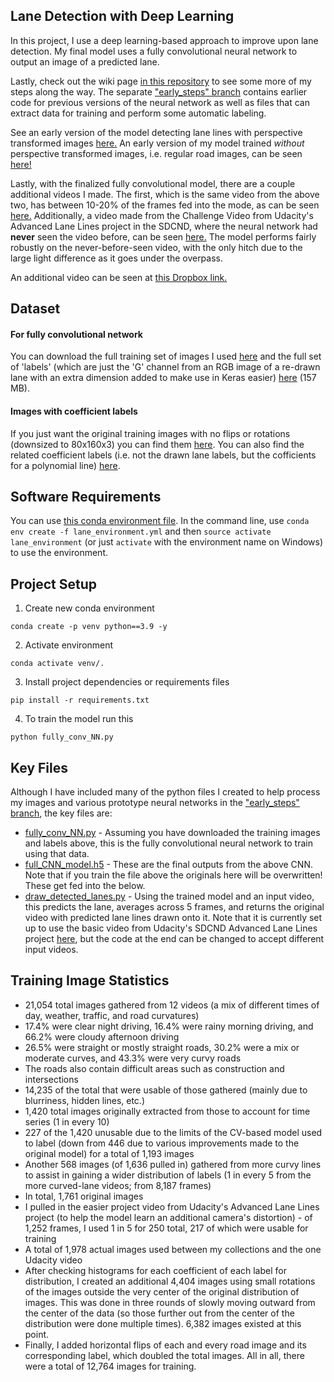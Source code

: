 ## Lane Detection with Deep Learning
In this project, I use a deep learning-based approach to improve upon lane detection. My final model uses a fully convolutional neural network to output an image of a predicted lane.

Lastly, check out the wiki page [in this repository](https://github.com/mvirgo/MLND-Capstone/wiki) to see some more of my steps along the way. The separate ["early_steps" branch](https://github.com/mvirgo/MLND-Capstone/tree/early_steps) contains earlier code for previous versions of the neural network as well as files that can extract data for training and perform some automatic labeling.

See an early version of the model detecting lane lines with perspective transformed images [here.](https://youtu.be/ZZAgcSqAU0I)
An early version of my model trained *without* perspective transformed images, i.e. regular road images, can be seen [here!](https://www.youtube.com/watch?v=Vq0vlKdyXnI)

Lastly, with the finalized fully convolutional model, there are a couple additional videos I made. The first, which is the same video from the above two, has between 10-20% of the frames fed into the mode, as can be seen [here.](https://youtu.be/bTMwF1UoZ68) Additionally, a video made from the Challenge Video from Udacity's Advanced Lane Lines project in the SDCND, where the neural network had **never** seen the video before, can be seen [here.](https://youtu.be/_qwET69bYa8) The model performs fairly robustly on the never-before-seen video, with the only hitch due to the large light difference as it goes under the overpass.

An additional video can be seen at [this Dropbox link.](https://www.dropbox.com/s/18jia2x9pg42s4n/proj_reg_vid.mp4?dl=0)

## Dataset
#### For fully convolutional network
You can download the full training set of images I used [here](https://www.dropbox.com/s/rrh8lrdclzlnxzv/full_CNN_train.p?dl=0) and the full set of 'labels' (which are just the 'G' channel from an RGB image of a re-drawn lane with an extra dimension added to make use in Keras easier) [here](https://www.dropbox.com/s/ak850zqqfy6ily0/full_CNN_labels.p?dl=0) (157 MB).

#### Images with coefficient labels
If you just want the original training images with no flips or rotations (downsized to 80x160x3) you can find them [here](https://www.dropbox.com/s/1bnp70bhaz5kma9/coeffs_train.p?dl=0). You can also find the related coefficient labels (i.e. not the drawn lane labels, but the cofficients for a polynomial line) [here](https://www.dropbox.com/s/ieulvrcooetrlmd/coeffs_labels.p?dl=0).

## Software Requirements
You can use [this conda environment file](lane_environment.yml). In the command line, use `conda env create -f lane_environment.yml` and then `source activate lane_environment` (or just `activate` with the environment name on Windows) to use the environment.

## Project Setup

1. Create new conda environment

`
conda create -p venv python==3.9 -y
`

2. Activate environment

`
conda activate venv/.
`

3. Install project dependencies or requirements files

`
pip install -r requirements.txt
`

4. To train the model run this

`
python fully_conv_NN.py
`


## Key Files
Although I have included many of the python files I created to help process my images and various prototype neural networks in the ["early_steps" branch](https://github.com/mvirgo/MLND-Capstone/tree/early_steps), the key files are:
* [fully_conv_NN.py](fully_conv_NN.py) - Assuming you have downloaded the training images and labels above, this is the fully convolutional neural network to train using that data.
* [full_CNN_model.h5](full_CNN_model.h5) - These are the final outputs from the above CNN. Note that if you train the file above the originals here will be overwritten! These get fed into the below.
* [draw_detected_lanes.py](draw_detected_lanes.py) - Using the trained model and an input video, this predicts the lane, averages across 5 frames, and returns the original video with predicted lane lines drawn onto it. Note that it is currently set up to use the basic video from Udacity's SDCND Advanced Lane Lines project [here](https://github.com/udacity/CarND-Advanced-Lane-Lines/blob/master/project_video.mp4), but the code at the end can be changed to accept different input videos.

## Training Image Statistics
* 21,054 total images gathered from 12 videos (a mix of different times of day, weather, traffic, and road curvatures)
* 17.4% were clear night driving, 16.4% were rainy morning driving, and 66.2% were cloudy afternoon driving
* 26.5% were straight or mostly straight roads, 30.2% were a mix or moderate curves, and 43.3% were very curvy roads
* The roads also contain difficult areas such as construction and intersections
* 14,235 of the total that were usable of those gathered (mainly due to blurriness, hidden lines, etc.)
* 1,420 total images originally extracted from those to account for time series (1 in every 10)
* 227 of the 1,420 unusable due to the limits of the CV-based model used to label (down from 446 due to various improvements made to the original model) for a total of 1,193 images
* Another 568 images (of 1,636 pulled in) gathered from more curvy lines to assist in gaining a wider distribution of labels (1 in every 5 from the more curved-lane videos; from 8,187 frames)
* In total, 1,761 original images
* I pulled in the easier project video from Udacity's Advanced Lane Lines project (to help the model learn an additional camera's distortion) - of 1,252 frames, I used 1 in 5 for 250 total, 217 of which were usable for training
* A total of 1,978 actual images used between my collections and the one Udacity video
* After checking histograms for each coefficient of each label for distribution, I created an additional 4,404 images using small rotations of the images outside the very center of the original distribution of images. This was done in three rounds of slowly moving outward from the center of the data (so those further out from the center of the distribution were done multiple times). 6,382 images existed at this point.
* Finally, I added horizontal flips of each and every road image and its corresponding label, which doubled the total images. All in all, there were a total of 12,764 images for training.
